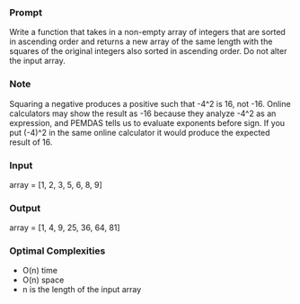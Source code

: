 ### Prompt
Write a function that takes in a non-empty array of integers that are sorted in ascending order and returns a new array of the same length with the squares of the original integers also sorted in ascending order. Do not alter the input array.

### Note
Squaring a negative produces a positive such that -4^2 is 16, not -16. Online calculators may show the result as -16 because they analyze -4^2 as an expression, and PEMDAS tells us to evaluate exponents before sign. If you put (-4)^2 in the same online calculator it would produce the expected result of 16.

### Input
 array = [1, 2, 3, 5, 6, 8, 9]

### Output
 array = [1, 4, 9, 25, 36, 64, 81]

### Optimal Complexities
* O(n) time
* O(n) space
* n is the length of the input array